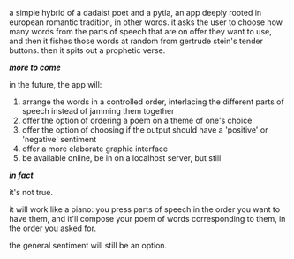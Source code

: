 a simple hybrid of a dadaist poet and a pytia, an app deeply rooted in european romantic tradition, in other words. it asks the user to choose how many words from the parts of speech that are on offer they want to use, and then it fishes those words at random from gertrude stein's tender buttons. then it spits out a prophetic verse.

***more to come***

in the future, the app will:
1. arrange the words in a controlled order, interlacing the different parts of speech instead of jamming them together
2. offer the option of ordering a poem on a theme of one's choice
3. offer the option of choosing if the output should have a 'positive' or 'negative' sentiment
3. offer a more elaborate graphic interface
4. be available online, be in on a localhost server, but still

***in fact***

it's not true.

it will work like a piano: you press parts of speech in the order you want to have them, and it'll compose your poem of words corresponding to them, in the order you asked for.

the general sentiment will still be an option.